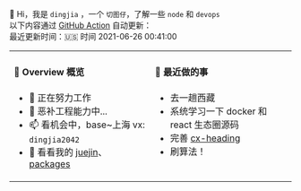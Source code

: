 👋 Hi，我是 `dingjia` ，一个 `切图仔`，了解一些 `node` 和 `devops` <br>
以下内容通过 [GitHub Action](https://github.com/dingjiamughal/dingjiamughal/actions) 自动更新：<br>
最近更新时间：🇺🇸 时间 2021-06-26 00:41:00

<table>
<tr>
<td valign="top" width="50%">

#### 📜 Overview 概览

<!-- overview starts -->

-   🔭 正在努力工作 
-   🤔 恶补工程能力中... 
-   📫 看机会中，base~上海 vx: `dingjia2042` 
-   💬 看看我的 [juejin](https://juejin.cn/user/993614241205592/posts)、[packages](https://www.npmjs.com/settings/djmughal/packages) 
<!-- overview ends -->

<img width="500" height="1">

</td>
<td valign="top" width="50%">

#### 📘 最近做的事

<!-- blog starts -->

-   去一趟西藏 
-   系统学习一下 docker 和 react 生态圈源码 
-   完善 [cx-heading](https://www.npmjs.com/settings/cx-heading/packages) 
-   刷算法！ 
<!-- blog ends -->

<img width="500" height="1">

</td>
</tr>
</table>
